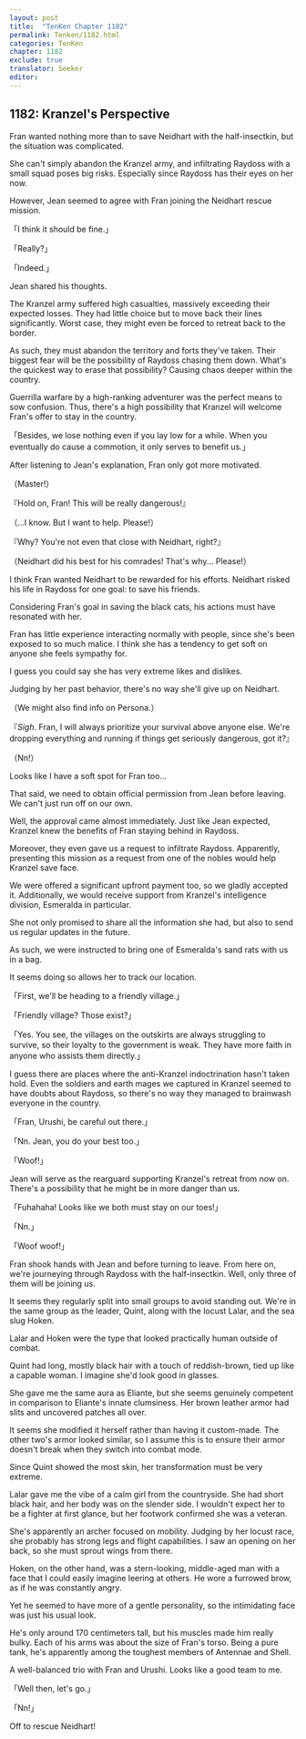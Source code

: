 ```yaml
---
layout: post
title:  "TenKen Chapter 1182"
permalink: Tenken/1182.html
categories: TenKen
chapter: 1182
exclude: true
translator: Seeker
editor: 
---
```

<h2>1182: Kranzel's Perspective</h2>

Fran wanted nothing more than to save Neidhart with the half-insectkin, but the situation was complicated.

She can't simply abandon the Kranzel army, and infiltrating Raydoss with a small squad poses big risks. Especially since Raydoss has their eyes on her now.

However, Jean seemed to agree with Fran joining the Neidhart rescue mission.

「I think it should be fine.」

「Really?」

「Indeed.」

Jean shared his thoughts.

The Kranzel army suffered high casualties, massively exceeding their expected losses. They had little choice but to move back their lines significantly. Worst case, they might even be forced to retreat back to the border.

As such, they must abandon the territory and forts they've taken. Their biggest fear will be the possibility of Raydoss chasing them down. What's the quickest way to erase that possibility? Causing chaos deeper within the country.

Guerrilla warfare by a high-ranking adventurer was the perfect means to sow confusion. Thus, there's a high possibility that Kranzel will welcome Fran's offer to stay in the country.

「Besides, we lose nothing even if you lay low for a while. When you eventually do cause a commotion, it only serves to benefit us.」

After listening to Jean's explanation, Fran only got more motivated.

（Master!）

『Hold on, Fran! This will be really dangerous!』

（...I know. But I want to help. Please!）

『Why? You're not even that close with Neidhart, right?』

（Neidhart did his best for his comrades! That's why... Please!）

I think Fran wanted Neidhart to be rewarded for his efforts. Neidhart risked his life in Raydoss for one goal: to save his friends.

Considering Fran's goal in saving the black cats, his actions must have resonated with her.

Fran has little experience interacting normally with people, since she's been exposed to so much malice. I think she has a tendency to get soft on anyone she feels sympathy for.

I guess you could say she has very extreme likes and dislikes.

Judging by her past behavior, there's no way she'll give up on Neidhart.

（We might also find info on Persona.）

『*Sigh*. Fran, I will always prioritize your survival above anyone else. We're dropping everything and running if things get seriously dangerous, got it?』

（Nn!）

Looks like I have a soft spot for Fran too...

That said, we need to obtain official permission from Jean before leaving. We can't just run off on our own.

Well, the approval came almost immediately. Just like Jean expected, Kranzel knew the benefits of Fran staying behind in Raydoss.

Moreover, they even gave us a request to infiltrate Raydoss. Apparently, presenting this mission as a request from one of the nobles would help Kranzel save face.

We were offered a significant upfront payment too, so we gladly accepted it. Additionally, we would receive support from Kranzel's intelligence division, Esmeralda in particular.

She not only promised to share all the information she had, but also to send us regular updates in the future.

As such, we were instructed to bring one of Esmeralda's sand rats with us in a bag.

It seems doing so allows her to track our location.

「First, we'll be heading to a friendly village.」

「Friendly village? Those exist?」

「Yes. You see, the villages on the outskirts are always struggling to survive, so their loyalty to the government is weak. They have more faith in anyone who assists them directly.」

I guess there are places where the anti-Kranzel indoctrination hasn't taken hold. Even the soldiers and earth mages we captured in Kranzel seemed to have doubts about Raydoss, so there's no way they managed to brainwash everyone in the country.

「Fran, Urushi, be careful out there.」

「Nn. Jean, you do your best too.」

「Woof!」

Jean will serve as the rearguard supporting Kranzel's retreat from now on. There's a possibility that he might be in more danger than us.

「Fuhahaha! Looks like we both must stay on our toes!」

「Nn.」

「Woof woof!」

Fran shook hands with Jean and before turning to leave. From here on, we're journeying through Raydoss with the half-insectkin. Well, only three of them will be joining us.

It seems they regularly split into small groups to avoid standing out. We're in the same group as the leader, Quint, along with the locust Lalar, and the sea slug Hoken.

Lalar and Hoken were the type that looked practically human outside of combat.

Quint had long, mostly black hair with a touch of reddish-brown, tied up like a capable woman. I imagine she'd look good in glasses.

She gave me the same aura as Eliante, but she seems genuinely competent in comparison to Eliante's innate clumsiness. Her brown leather armor had slits and uncovered patches all over.

It seems she modified it herself rather than having it custom-made. The other two's armor looked similar, so I assume this is to ensure their armor doesn't break when they switch into combat mode.

Since Quint showed the most skin, her transformation must be very extreme.

Lalar gave me the vibe of a calm girl from the countryside. She had short black hair, and her body was on the slender side. I wouldn't expect her to be a fighter at first glance, but her footwork confirmed she was a veteran.

She's apparently an archer focused on mobility. Judging by her locust race, she probably has strong legs and flight capabilities. I saw an opening on her back, so she must sprout wings from there.

Hoken, on the other hand, was a stern-looking, middle-aged man with a face that I could easily imagine leering at others. He wore a furrowed brow, as if he was constantly angry.

Yet he seemed to have more of a gentle personality, so the intimidating face was just his usual look.

He's only around 170 centimeters tall, but his muscles made him really bulky. Each of his arms was about the size of Fran's torso. Being a pure tank, he's apparently among the toughest members of Antennae and Shell.

A well-balanced trio with Fran and Urushi. Looks like a good team to me.

「Well then, let's go.」

「Nn!」

Off to rescue Neidhart!




